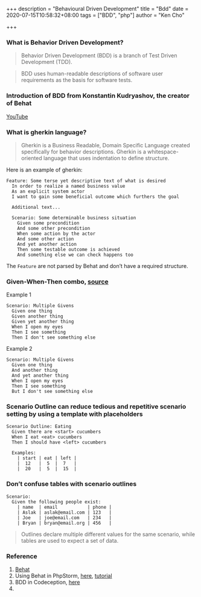 +++
description = "Behavioural Driven Development"
title = "Bdd"
date = 2020-07-15T10:58:32+08:00
tags = ["BDD", "php"]
author = "Ken Cho"

+++
### What is Behavior Driven Development?
>Behavior Driven Development (BDD) is a branch of Test Driven Development (TDD).

>BDD uses human-readable descriptions of software user requirements as the basis for software tests.

### Introduction of BDD from Konstantin Kudryashov, the creator of Behat
[YouTube](https://youtu.be/njcHzGYv7nI)

### What is gherkin language?
>Gherkin is a Business Readable, Domain Specific Language created specifically for behavior descriptions.
>Gherkin is a whitespace-oriented language that uses indentation to define structure.  

Here is an example of gherkin:
```gherkin
Feature: Some terse yet descriptive text of what is desired
  In order to realize a named business value
  As an explicit system actor
  I want to gain some beneficial outcome which furthers the goal

  Additional text...

  Scenario: Some determinable business situation
    Given some precondition
    And some other precondition
    When some action by the actor
    And some other action
    And yet another action
    Then some testable outcome is achieved
    And something else we can check happens too
```
The `Feature` are not parsed by Behat and don’t have a required structure.

### Given-When-Then combo, [source](https://docs.behat.org/en/latest/user_guide/writing_scenarios.html)
Example 1
```gherkin
Scenario: Multiple Givens
  Given one thing
  Given another thing
  Given yet another thing
  When I open my eyes
  Then I see something
  Then I don't see something else
```

Example 2
```gherkin
Scenario: Multiple Givens
  Given one thing
  And another thing
  And yet another thing
  When I open my eyes
  Then I see something
  But I don't see something else
```

### Scenario Outline can reduce tedious and repetitive scenario setting by using a template with placeholders
```gherkin
Scenario Outline: Eating
  Given there are <start> cucumbers
  When I eat <eat> cucumbers
  Then I should have <left> cucumbers

  Examples:
    | start | eat | left |
    |  12   |  5  |  7   |
    |  20   |  5  |  15  |
```

### Don’t confuse tables with scenario outlines
```gherkin
Scenario:
  Given the following people exist:
    | name  | email           | phone |
    | Aslak | aslak@email.com | 123   |
    | Joe   | joe@email.com   | 234   |
    | Bryan | bryan@email.org | 456   |
```
>Outlines declare multiple different values for the same scenario, while tables are used to expect a set of data.



### Reference
1. [Behat](https://docs.behat.org/en/latest/)
2. Using Behat in PhpStorm, [here](https://blog.jetbrains.com/phpstorm/2014/07/using-behat-in-phpstorm/), [tutorial](https://www.jetbrains.com/help/phpstorm/using-behat-framework.html?_ga=2.3096944.1184181343.1594803417-1683120704.1594803417)
3. BDD in Codeception, [here](https://codeception.com/docs/07-BDD)
4. 


